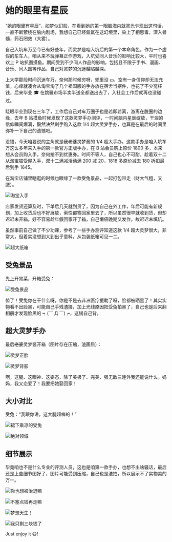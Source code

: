 # 她的眼里有星辰

“她的眼里有星辰”，如梦似幻般，在看到她的第一眼脑海内就灵光乍现出这句话，一直不断萦绕在脑内剧场，我想自己已经氤氲在这幻境里，染上了相思毒，深入骨髓，药石罔效（大雾）。

自己入坑车万至今已有好些年，而灵梦是咱入坑后的第一个本命角色，作为一个虚假的车车人，咱从来不玩弹幕正作游戏，入坑受同人音乐的影响比较大，平时也喜欢上 P 站扒图摸鱼。期间受到不少同人作品的影响，包括且不限于手书、漫画、音乐、同人图等作品，自己对灵梦的沉迷越陷越深。

上大学那段时间沉迷车万，奈何那时候穷呀，兜里没 💴，空有一身信仰却无法充值，心痒就凑合从淘宝淘了几个祖国版的手办放在宿舍当摆件，也花了不少冤枉钱，后来毕业 🎓 在跳骚市场半卖半送全都送出去了，入社会工作后就再也没碰过。

眨眼毕业到现在三年了，工作后自己对车万圈子也是若即若离，游离在脱圈的边缘，去年 B 站摸鱼时候发现了这款灵梦手办测评，一时间脑内星辰绽放，干涸的信仰瞬间爆满，毅然决然剁手购入这款 1/4 超大灵梦手办，也算是在最后的时间里弥补一下自己的遗憾吧。

没错，今天咱要说的主角就是~~我老婆~~灵梦酱的 1/4 超大手办。这款手办是咱入坑车万这么多年来入手的第一款官方正版手办，在 B 站会员购上原价 1800 多，本来想从会员购入手，奈何抢不到优惠券。时间不等人，自己也心不可耐，趁着双十二从淘宝猫受屋入手，双十二满减活动满 200 减 20，1818 多原价减去 180 折扣最后到手 1645。

在淘宝店铺里瞎逛的时候也眼缘了一款受兔景品，一起打包带走（财大气粗，叉腰）。

![淘宝入手](https://raw.githubusercontent.com/chanshiyucx/yoi/master/2020/她的眼里有星辰/1.png)

店家发货还算及时，下单后几天就到货了，因为自己在外工作，年后可能有新规划，加上收货后也不好展放，索性都寄回家里去了，所以虽然很早就收到货，但却迟迟未开箱。好不容易趁年假回家开了箱，自己懒癌晚期又发作，故迟迟未填坑。

虽然事前自己做了不少功课，参考了一些手办测评知道这款 1/4 超大灵梦很大，非常大，但着实没想到大到出乎意料，从包装纸箱可见一二。

![超大纸箱](https://raw.githubusercontent.com/chanshiyucx/yoi/master/2020/她的眼里有星辰/2.jpg)

## 受兔景品

先上开胃菜，开箱受兔：

![受兔景品](https://raw.githubusercontent.com/chanshiyucx/yoi/master/2020/她的眼里有星辰/3.jpg)

惊了！受兔你在干什么呀，你是不是去非洲医疗援助了呀，脸都被晒黑了！其实实物看不出脸黑，可能自己手残渣摄，加上光线原因把受兔拍黑了，自己也是后来翻相册才发现脸黑的 ┑(￣ Д ￣)┍，这锅自己背。

## 超大灵梦手办

最后~~老婆~~灵梦酱开箱（图片存在压缩，渣画质）：

![灵梦正脸](https://raw.githubusercontent.com/chanshiyucx/yoi/master/2020/她的眼里有星辰/4.jpg)

![灵梦背影](https://raw.githubusercontent.com/chanshiyucx/yoi/master/2020/她的眼里有星辰/5.jpg)

啊，这腿、这眼神、这姿态，除了美极了、完美、强无敌三连外我还能说什么。妈妈，我又恋爱了！我要把她娶回家！

## 大小对比

受兔：“我跟你讲，这大腿超棒的！”

![裙下乘凉的受兔](https://raw.githubusercontent.com/chanshiyucx/yoi/master/2020/她的眼里有星辰/6.jpg)

![绝对领域](https://raw.githubusercontent.com/chanshiyucx/yoi/master/2020/她的眼里有星辰/7.jpg)

## 细节展示

毕竟咱也不是什么专业的评测人员，这也是咱第一款手办，也想不出啥骚话，最后还是上些细节图好了，图片可能受到压缩，自己也是渣拍，所以展示不了实物美的万一。

![你也想被治退嘛](https://raw.githubusercontent.com/chanshiyucx/yoi/master/2020/她的眼里有星辰/8.jpg)

![不塞点钱再走嘛](https://raw.githubusercontent.com/chanshiyucx/yoi/master/2020/她的眼里有星辰/9.jpg)

![梦想天生！](https://raw.githubusercontent.com/chanshiyucx/yoi/master/2020/她的眼里有星辰/10.jpg)

![我只剩三块钱了](https://raw.githubusercontent.com/chanshiyucx/yoi/master/2020/她的眼里有星辰/11.jpg)

Just enjoy it 😃!
